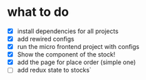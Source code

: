# what to do

- [x] install dependencies for all projects
- [x] add rewired configs
- [x] run the micro frontend project with configs
- [x] Show the component of the stock!
- [x] add the page for place order (simple one)
- [ ] add redux state to stocks`